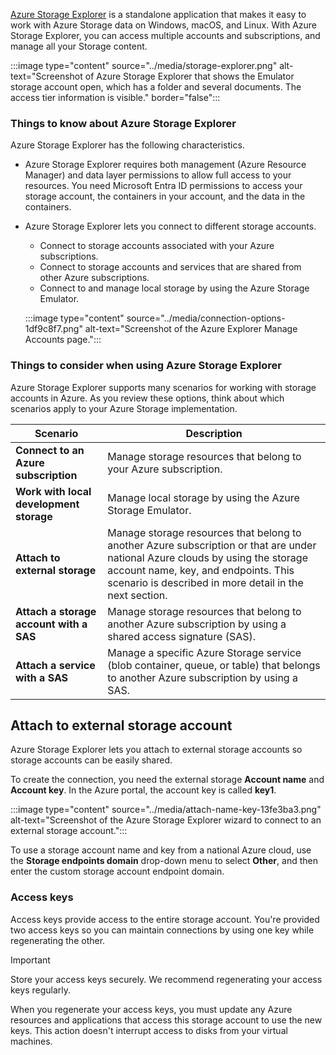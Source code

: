 [Azure Storage Explorer](/azure/storage/storage-explorer/vs-azure-tools-storage-manage-with-storage-explorer?tabs=windows) is a standalone application that makes it easy to work with Azure Storage data on Windows, macOS, and Linux. With Azure Storage Explorer, you can access multiple accounts and subscriptions, and manage all your Storage content.

:::image type="content" source="../media/storage-explorer.png" alt-text="Screenshot of Azure Storage Explorer that shows the Emulator storage account open, which has a folder and several documents. The access tier information is visible." border="false":::

### Things to know about Azure Storage Explorer

Azure Storage Explorer has the following characteristics.

- Azure Storage Explorer requires both management (Azure Resource Manager) and data layer permissions to allow full access to your resources. You need Microsoft Entra ID permissions to access your storage account, the containers in your account, and the data in the containers.

- Azure Storage Explorer lets you connect to different storage accounts.
   - Connect to storage accounts associated with your Azure subscriptions.
   - Connect to storage accounts and services that are shared from other Azure subscriptions.
   - Connect to and manage local storage by using the Azure Storage Emulator.

   :::image type="content" source="../media/connection-options-1df9c8f7.png" alt-text="Screenshot of the Azure Explorer Manage Accounts page.":::

### Things to consider when using Azure Storage Explorer

Azure Storage Explorer supports many scenarios for working with storage accounts in Azure. As you review these options, think about which scenarios apply to your Azure Storage implementation.

| Scenario | Description |
| --- | --- |
| **Connect to an Azure subscription** | Manage storage resources that belong to your Azure subscription. |
| **Work with local development storage** | Manage local storage by using the Azure Storage Emulator. |
| **Attach to external storage** | Manage storage resources that belong to another Azure subscription or that are under national Azure clouds by using the storage account name, key, and endpoints. This scenario is described in more detail in the next section. |
| **Attach a storage account with a SAS** | Manage storage resources that belong to another Azure subscription by using a shared access signature (SAS). |
| **Attach a service with a SAS** | Manage a specific Azure Storage service (blob container, queue, or table) that belongs to another Azure subscription by using a SAS. |

## Attach to external storage account

Azure Storage Explorer lets you attach to external storage accounts so storage accounts can be easily shared.

To create the connection, you need the external storage **Account name** and **Account key**. In the Azure portal, the account key is called **key1**.

:::image type="content" source="../media/attach-name-key-13fe3ba3.png" alt-text="Screenshot of the Azure Storage Explorer wizard to connect to an external storage account.":::

To use a storage account name and key from a national Azure cloud, use the **Storage endpoints domain** drop-down menu to select **Other**, and then enter the custom storage account endpoint domain.

### Access keys

Access keys provide access to the entire storage account. You're provided two access keys so you can maintain connections by using one key while regenerating the other.

> [!Important]
> Store your access keys securely. We recommend regenerating your access keys regularly. 

When you regenerate your access keys, you must update any Azure resources and applications that access this storage account to use the new keys. This action doesn't interrupt access to disks from your virtual machines.


